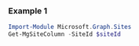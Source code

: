 ### Example 1
``` powershell
Import-Module Microsoft.Graph.Sites
Get-MgSiteColumn -SiteId $siteId
```
